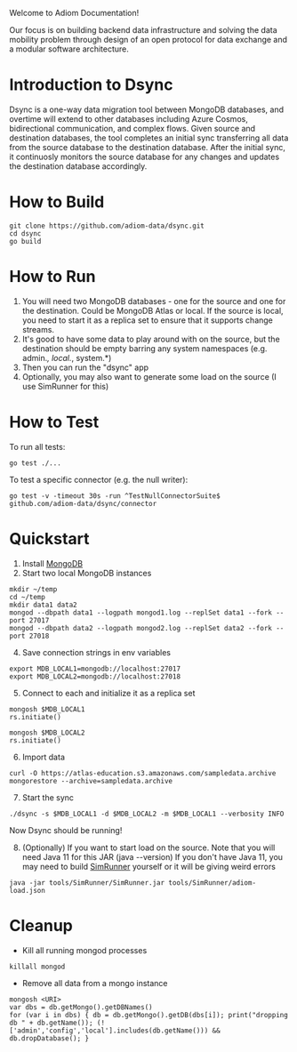 Welcome to Adiom Documentation!

Our focus is on building backend data infrastructure and solving the data mobility problem through design of an open protocol for data exchange and a modular software architecture.

# Introduction to Dsync

Dsync is a one-way data migration tool between MongoDB databases, and overtime will extend to other databases including Azure Cosmos, bidirectional communication, and complex flows. Given source and destination databases, the tool completes an initial sync transferring all data from the source database to the destination database. After the initial sync, it continuosly monitors the source database for any changes and updates the destination database accordingly.

# How to Build
```
git clone https://github.com/adiom-data/dsync.git
cd dsync
go build
```

# How to Run

1) You will need two MongoDB databases - one for the source and one for the destination. 
Could be MongoDB Atlas or local. If the source is local, you need to start it as a replica set to ensure that it supports change streams.
2) It's good to have some data to play around with on the source, but the destination should be empty barring any system namespaces (e.g. admin.*, local.*, system.*)
3) Then you can run the "dsync" app
4) Optionally, you may also want to generate some load on the source (I use SimRunner for this)

# How to Test

To run all tests:
```
go test ./...
```

To test a specific connector (e.g. the null writer):
```
go test -v -timeout 30s -run ^TestNullConnectorSuite$ github.com/adiom-data/dsync/connector
```
# Quickstart

1) Install [MongoDB](https://www.mongodb.com/docs/manual/administration/install-community/) 
2) Start two local MongoDB instances
```
mkdir ~/temp
cd ~/temp
mkdir data1 data2
mongod --dbpath data1 --logpath mongod1.log --replSet data1 --fork --port 27017
mongod --dbpath data2 --logpath mongod2.log --replSet data2 --fork --port 27018
```
4) Save connection strings in env variables
```
export MDB_LOCAL1=mongodb://localhost:27017
export MDB_LOCAL2=mongodb://localhost:27018
```
5) Connect to each and initialize it as a replica set
```
mongosh $MDB_LOCAL1
rs.initiate()
```
```
mongosh $MDB_LOCAL2
rs.initiate()
```
6) Import data 
```
curl -O https://atlas-education.s3.amazonaws.com/sampledata.archive
mongorestore --archive=sampledata.archive
```
7) Start the sync
```
./dsync -s $MDB_LOCAL1 -d $MDB_LOCAL2 -m $MDB_LOCAL1 --verbosity INFO
```
Now Dsync should be running! 

8) (Optionally) If you want to start load on the source. Note that you will need Java 11 for this JAR (java --version)
If you don't have Java 11, you may need to build [SimRunner](https://github.com/schambon/SimRunner) yourself or it will be giving weird errors
```
java -jar tools/SimRunner/SimRunner.jar tools/SimRunner/adiom-load.json
```
# Cleanup

* Kill all running mongod processes
```
killall mongod
```
* Remove all data from a mongo instance
```
mongosh <URI>
var dbs = db.getMongo().getDBNames()
for (var i in dbs) { db = db.getMongo().getDB(dbs[i]); print("dropping db " + db.getName()); (!['admin','config','local'].includes(db.getName())) && db.dropDatabase(); }
```


